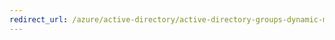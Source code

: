 ```yaml
---
redirect_url: /azure/active-directory/active-directory-groups-dynamic-membership-azure-portal
---
```

